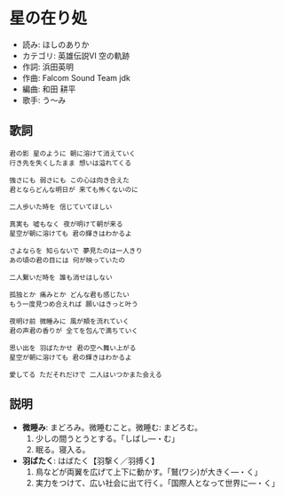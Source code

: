 星の在り処
===========

- 読み: ほしのありか
- カテゴリ: 英雄伝説VI 空の軌跡
- 作詞: 浜田英明
- 作曲: Falcom Sound Team jdk
- 編曲: 和田 耕平
- 歌手: う～み


歌詞
-----

    君の影 星のように 朝に溶けて消えていく
    行き先を失くしたまま 想いは溢れてくる

    強さにも 弱さにも この心は向き合えた
    君とならどんな明日が 来ても怖くないのに

    二人歩いた時を 信じていてほしい

    真実も 嘘もなく 夜が明けて朝が来る
    星空が朝に溶けても 君の輝きはわかるよ

    さよならを 知らないで 夢見たのは一人きり
    あの頃の君の目には 何が映っていたの

    二人繋いだ時を 誰も消せはしない

    孤独とか 痛みとか どんな君も感じたい
    もう一度見つめ合えれば 願いはきっと叶う

    夜明け前 微睡みに 風が頬を流れていく
    君の声君の香りが 全てを包んで満ちていく

    思い出を 羽ばたかせ 君の空へ舞い上がる
    星空が朝に溶けても 君の輝きはわかるよ

    愛してる ただそれだけで 二人はいつかまた会える


説明
-----

- **微睡み**: まどろみ。微睡むこと。微睡む: まどろむ。
    1. 少しの間うとうとする。「しばし―・む」
    2. 眠る。寝入る。
- **羽ばたく**: はばたく【羽撃く／羽搏く】
    1. 鳥などが両翼を広げて上下に動かす。「鷲(ワシ)が大きく―・く」
    2. 実力をつけて、広い社会に出て行く。「国際人となって世界に―・く」

